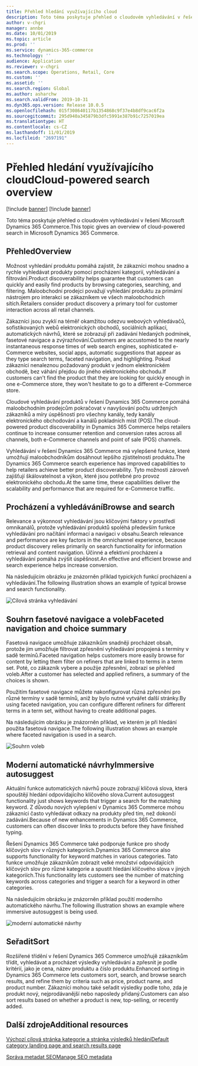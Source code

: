 ```yaml
---
title: Přehled hledání využívajícího cloud
description: Toto téma poskytuje přehled o cloudovém vyhledávání v řešení Microsoft Dynamics 365 Commerce.
author: v-chgri
manager: annbe
ms.date: 10/01/2019
ms.topic: article
ms.prod: ''
ms.service: dynamics-365-commerce
ms.technology: ''
audience: Application user
ms.reviewer: v-chgri
ms.search.scope: Operations, Retail, Core
ms.custom: ''
ms.assetid: ''
ms.search.region: Global
ms.author: asharchw
ms.search.validFrom: 2019-10-31
ms.dyn365.ops.version: Release 10.0.5
ms.openlocfilehash: 015f308640117b1354868c9f37e4b8df9cac6f2a
ms.sourcegitcommit: 295d940a345879b3dfc5991e387b91c7257019ea
ms.translationtype: HT
ms.contentlocale: cs-CZ
ms.lasthandoff: 11/01/2019
ms.locfileid: "2697191"
---
```

# <a name="cloud-powered-search-overview"></a><span data-ttu-id="baa63-103">Přehled hledání využívajícího cloud</span><span class="sxs-lookup"><span data-stu-id="baa63-103">Cloud-powered search overview</span></span>

[!include [banner](includes/preview-banner.md)]
[!include [banner](includes/banner.md)]

<span data-ttu-id="baa63-104">Toto téma poskytuje přehled o cloudovém vyhledávání v řešení Microsoft Dynamics 365 Commerce.</span><span class="sxs-lookup"><span data-stu-id="baa63-104">This topic gives an overview of cloud-powered search in Microsoft Dynamics 365 Commerce.</span></span>

## <a name="overview"></a><span data-ttu-id="baa63-105">Přehled</span><span class="sxs-lookup"><span data-stu-id="baa63-105">Overview</span></span>

<span data-ttu-id="baa63-106">Možnost vyhledání produktu pomáhá zajistit, že zákazníci mohou snadno a rychle vyhledávat produkty pomocí procházení kategorií, vyhledávání a filtrování.</span><span class="sxs-lookup"><span data-stu-id="baa63-106">Product discoverability helps guarantee that customers can quickly and easily find products by browsing categories, searching, and filtering.</span></span> <span data-ttu-id="baa63-107">Maloobchodní prodejci považují vyhledání produktu za primární nástrojem pro interakci se zákazníkem ve všech maloobchodních sítích.</span><span class="sxs-lookup"><span data-stu-id="baa63-107">Retailers consider product discovery a primary tool for customer interaction across all retail channels.</span></span>

<span data-ttu-id="baa63-108">Zákazníci jsou zvyklí na téměř okamžitou odezvu webových vyhledávačů, sofistikovaných webů elektronických obchodů, sociálních aplikací, automatických návrhů, které se zobrazují při zadávání hledaných podmínek, fasetové navigace a zvýrazňování.</span><span class="sxs-lookup"><span data-stu-id="baa63-108">Customers are accustomed to the nearly instantaneous response times of web search engines, sophisticated e-Commerce websites, social apps, automatic suggestions that appear as they type search terms, faceted navigation, and highlighting.</span></span> <span data-ttu-id="baa63-109">Pokud zákazníci nenaleznou požadovaný produkt v jednom elektronickém obchodě, bez váhání přejdou do jiného elektronického obchodu.</span><span class="sxs-lookup"><span data-stu-id="baa63-109">If customers can't find the product that they are looking for quickly enough in one e-Commerce store, they won't hesitate to go to a different e-Commerce store.</span></span>

<span data-ttu-id="baa63-110">Cloudové vyhledávání produktů v řešení Dynamics 365 Commerce pomáhá maloobchodním prodejcům pokračovat v navyšování počtu udržených zákazníků a míry úspěšnosti pro všechny kanály, tedy kanály elektronického obchodování a kanálů pokladních míst (POS).</span><span class="sxs-lookup"><span data-stu-id="baa63-110">The cloud-powered product discoverability in Dynamics 365 Commerce helps retailers continue to increase consumer retention and conversion rates across all channels, both e-Commerce channels and point of sale (POS) channels.</span></span>

<span data-ttu-id="baa63-111">Vyhledávání v řešení Dynamics 365 Commerce má vylepšené funkce, které umožňují maloobchodníkům dosáhnout lepšího zjistitelnosti produktu.</span><span class="sxs-lookup"><span data-stu-id="baa63-111">The Dynamics 365 Commerce search experience has improved capabilities to help retailers achieve better product discoverability.</span></span> <span data-ttu-id="baa63-112">Tyto možnosti zároveň zajišťují škálovatelnost a výkon, které jsou potřebné pro provoz elektronického obchodu.</span><span class="sxs-lookup"><span data-stu-id="baa63-112">At the same time, these capabilities deliver the scalability and performance that are required for e-Commerce traffic.</span></span>

## <a name="browse-and-search"></a><span data-ttu-id="baa63-113">Procházení a vyhledávání</span><span class="sxs-lookup"><span data-stu-id="baa63-113">Browse and search</span></span>

<span data-ttu-id="baa63-114">Relevance a výkonnost vyhledávání jsou klíčovými faktory v prostředí omnikanálů, protože vyhledávání produktů spoléhá především funkce vyhledávání pro načítání informací a navigaci v obsahu.</span><span class="sxs-lookup"><span data-stu-id="baa63-114">Search relevance and performance are key factors in the omnichannel experience, because product discovery relies primarily on search functionality for information retrieval and content navigation.</span></span> <span data-ttu-id="baa63-115">Účinné a efektivní procházení a vyhledávání pomáhá zvýšit úspěšnost.</span><span class="sxs-lookup"><span data-stu-id="baa63-115">An effective and efficient browse and search experience helps increase conversion.</span></span>

<span data-ttu-id="baa63-116">Na následujícím obrázku je znázorněn příklad typických funkcí procházení a vyhledávání.</span><span class="sxs-lookup"><span data-stu-id="baa63-116">The following illustration shows an example of typical browse and search functionality.</span></span>

![Cílová stránka vyhledávání](./media/SearchLanding.png)

## <a name="faceted-navigation-and-choice-summary"></a><span data-ttu-id="baa63-118">Souhrn fasetové navigace a voleb</span><span class="sxs-lookup"><span data-stu-id="baa63-118">Faceted navigation and choice summary</span></span> 

<span data-ttu-id="baa63-119">Fasetová navigace umožňuje zákazníkům snadněji procházet obsah, protože jim umožňuje filtrovat zpřesnění vyhledávání propojená s termíny v sadě termínů.</span><span class="sxs-lookup"><span data-stu-id="baa63-119">Faceted navigation helps customers more easily browse for content by letting them filter on refiners that are linked to terms in a term set.</span></span> <span data-ttu-id="baa63-120">Poté, co zákazník vybere a použije zpřesnění, zobrazí se přehled voleb.</span><span class="sxs-lookup"><span data-stu-id="baa63-120">After a customer has selected and applied refiners, a summary of the choices is shown.</span></span> 

<span data-ttu-id="baa63-121">Použitím fasetové navigace můžete nakonfigurovat různá zpřesnění pro různé termíny v sadě termínů, aniž by bylo nutné vytvářet další stránky.</span><span class="sxs-lookup"><span data-stu-id="baa63-121">By using faceted navigation, you can configure different refiners for different terms in a term set, without having to create additional pages.</span></span> 

<span data-ttu-id="baa63-122">Na následujícím obrázku je znázorněn příklad, ve kterém je při hledání použita fasetová navigace.</span><span class="sxs-lookup"><span data-stu-id="baa63-122">The following illustration shows an example where faceted navigation is used in a search.</span></span>

![Souhrn voleb](./media/ChoiceSummary.png)

## <a name="immersive-autosuggest"></a><span data-ttu-id="baa63-124">Moderní automatické návrhy</span><span class="sxs-lookup"><span data-stu-id="baa63-124">Immersive autosuggest</span></span>

<span data-ttu-id="baa63-125">Aktuální funkce automatických návrhů pouze zobrazují klíčová slova, která spouštějí hledání odpovídajícího klíčového slova.</span><span class="sxs-lookup"><span data-stu-id="baa63-125">Current autosuggest functionality just shows keywords that trigger a search for the matching keyword.</span></span> <span data-ttu-id="baa63-126">Z důvodu nových vylepšení v Dynamics 365 Commerce mohou zákazníci často vyhledávat odkazy na produkty před tím, než dokončí zadávání.</span><span class="sxs-lookup"><span data-stu-id="baa63-126">Because of new enhancements in Dynamics 365 Commerce, customers can often discover links to products before they have finished typing.</span></span>

<span data-ttu-id="baa63-127">Řešení Dynamics 365 Commerce také podporuje funkce pro shody klíčových slov v různých kategoriích.</span><span class="sxs-lookup"><span data-stu-id="baa63-127">Dynamics 365 Commerce also supports functionality for keyword matches in various categories.</span></span> <span data-ttu-id="baa63-128">Tato funkce umožňuje zákazníkům zobrazit velké množství odpovídajících klíčových slov pro různé kategorie a spustit hledání klíčového slova v jiných kategoriích.</span><span class="sxs-lookup"><span data-stu-id="baa63-128">This functionality lets customers see the number of matching keywords across categories and trigger a search for a keyword in other categories.</span></span>

<span data-ttu-id="baa63-129">Na následujícím obrázku je znázorněn příklad použití moderního automatického návrhu.</span><span class="sxs-lookup"><span data-stu-id="baa63-129">The following illustration shows an example where immersive autosuggest is being used.</span></span>

![moderní automatické návrhy](./media/ImmersiveAutoSuggestUX.png)

## <a name="sort"></a><span data-ttu-id="baa63-131">Seřadit</span><span class="sxs-lookup"><span data-stu-id="baa63-131">Sort</span></span>

<span data-ttu-id="baa63-132">Rozšířené třídění v řešení Dynamics 365 Commerce umožňujě zákazníkům třídit, vyhledávat a procházet výsledky vyhledávání a zpřesnit je podle kritérií, jako je cena, název produktu a číslo produktu.</span><span class="sxs-lookup"><span data-stu-id="baa63-132">Enhanced sorting in Dynamics 365 Commerce lets customers sort, search, and browse search results, and refine them by criteria such as price, product name, and product number.</span></span> <span data-ttu-id="baa63-133">Zákazníci mohou také seřadit výsledky podle toho, zda je produkt nový, nejprodávanější nebo naposledy přidaný.</span><span class="sxs-lookup"><span data-stu-id="baa63-133">Customers can also sort results based on whether a product is new, top-selling, or recently added.</span></span>

## <a name="additional-resources"></a><span data-ttu-id="baa63-134">Další zdroje</span><span class="sxs-lookup"><span data-stu-id="baa63-134">Additional resources</span></span>

[<span data-ttu-id="baa63-135">Výchozí cílová stránka kategorie a stránka výsledků hledání</span><span class="sxs-lookup"><span data-stu-id="baa63-135">Default category landing page and search results page</span></span>](category-search-page-overview.md)

[<span data-ttu-id="baa63-136">Správa metadat SEO</span><span class="sxs-lookup"><span data-stu-id="baa63-136">Manage SEO metadata</span></span>](manage-seo-metadata.md)
